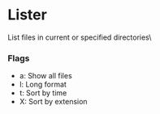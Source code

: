 # Lister

List files in current or specified directories\

### Flags
- a: Show all files
- l: Long format
- t: Sort by time
- X: Sort by extension
